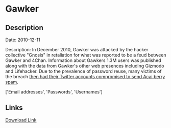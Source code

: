 # Gawker

## Description

Date: 2010-12-11

Description:
In December 2010, Gawker was attacked by the hacker collective &quot;Gnosis&quot; in retaliation for what was reported to be a feud between Gawker and 4Chan. Information about Gawkers 1.3M users was published along with the data from Gawker's other web presences including Gizmodo and Lifehacker. Due to the prevalence of password reuse, many victims of the breach <a href="http://www.troyhunt.com/2011/01/why-your-apps-security-design-could.html" target="_blank" rel="noopener">then had their Twitter accounts compromised to send Acai berry spam</a>.


['Email addresses', 'Passwords', 'Usernames']

## Links

[Download Link](https://link-to.net/1229997/740.2044683185601/dynamic/?r=Z2F3a2VyLmNvbQ==)